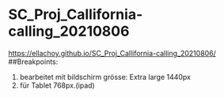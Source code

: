 # SC_Proj_Callifornia-calling_20210806
 https://ellachoy.github.io/SC_Proj_Callifornia-calling_20210806/
##Breakpoints:
1. bearbeitet mit bildschirm grösse: Extra large 1440px
2. für Tablet 768px.(ipad)
